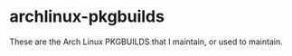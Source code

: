 archlinux-pkgbuilds
==================

These are the Arch Linux PKGBUILDS that I maintain, or used to maintain.

